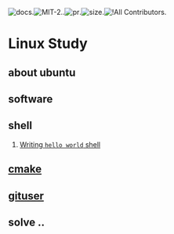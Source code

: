 ![docs]().![MIT-2.]().![pr]().![size]().![!All Contributors]().
# Linux Study

## about ubuntu

## software 

## shell 
1. [Writing `hello world` shell](./shell/profile.md)
## [cmake](./cmake/readme.md)
## [gituser](./gitUse/git.md)
## solve ..
